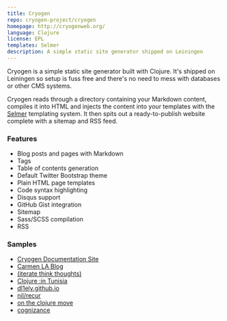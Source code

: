 ```yaml
---
title: Cryogen
repo: cryogen-project/cryogen
homepage: http://cryogenweb.org/
language: Clojure
license: EPL
templates: Selmer
description: A simple static site generator shipped on Leiningen
---
```


Cryogen is a simple static site generator built with Clojure.
It's shipped on Leiningen so setup is fuss free and there's no
need to mess with databases or other CMS systems.

Cryogen reads through a directory containing your Markdown content,
compiles it into HTML and injects the content into your templates
with the [Selmer](https://github.com/yogthos/selmer) templating system.
It then spits out a ready-to-publish website complete with a sitemap and RSS feed.

### Features

- Blog posts and pages with Markdown
- Tags
- Table of contents generation
- Default Twitter Bootstrap theme
- Plain HTML page templates
- Code syntax highlighting
- Disqus support
- GitHub Gist integration
- Sitemap
- Sass/SCSS compilation
- RSS

### Samples

- [Cryogen Documentation Site](http://cryogenweb.org/)
- [Carmen LA Blog](http://carmenla.me/blog/index.html)
- [(iterate think thoughts)](http://yogthos.net/)
- [Clojure :in Tunisia](http://www.clojure.tn/)
- [dl1ely.github.io](http://dl1ely.github.io/)
- [nil/recur](http://jonase.github.io/nil-recur/)
- [on the clojure move](http://tangrammer.github.io/)
- [cognizance](http://blog.jethrokuan.com/)
